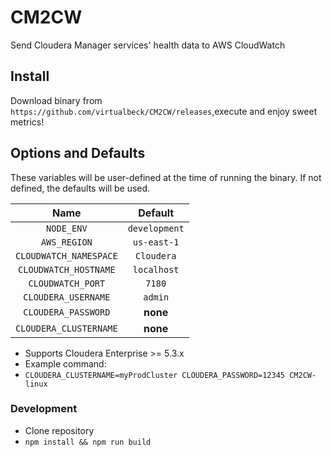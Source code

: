 # CM2CW
Send Cloudera Manager services' health data to AWS CloudWatch

## Install
Download binary from `https://github.com/virtualbeck/CM2CW/releases`,execute and enjoy sweet metrics!

## Options and Defaults
These variables will be user-defined at the time of running the binary. If not defined, the defaults will be used.

Name | Default
:---:|:---:
`NODE_ENV` | `development`
`AWS_REGION` | `us-east-1`
`CLOUDWATCH_NAMESPACE` | `Cloudera`
`CLOUDWATCH_HOSTNAME` | `localhost`
`CLOUDWATCH_PORT` | `7180`
`CLOUDERA_USERNAME` | `admin`
`CLOUDERA_PASSWORD` | **none**
`CLOUDERA_CLUSTERNAME` | **none**

- Supports Cloudera Enterprise >= 5.3.x
- Example command:
- `CLOUDERA_CLUSTERNAME=myProdCluster CLOUDERA_PASSWORD=12345 CM2CW-linux`

### Development
- Clone repository
- `npm install && npm run build`
